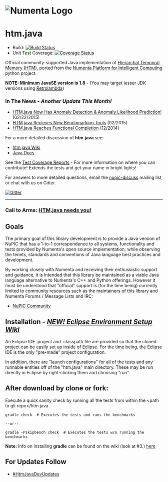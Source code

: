 # ![Numenta Logo](http://numenta.org/images/numenta-icon128.png)  
htm.java
========

* Build: [![Build Status](https://travis-ci.org/numenta/htm.java.png?branch=master)](https://travis-ci.org/numenta/htm.java)
* Unit Test Coverage: [![Coverage Status](https://coveralls.io/repos/numenta/htm.java/badge.png?branch=master)](https://coveralls.io/r/numenta/htm.java?branch=master)

Official community-supported Java implementation of [Hierarchal Temporal Memory (HTM)](http://numenta.org/htm-white-paper.html), ported from the [Numenta Platform for Intelligent Computing](https://github.com/numenta/nupic) python project.

**NOTE: Minimum JavaSE version is 1.8**  - (You may target lesser JDK versions using [Retrolambda](https://github.com/orfjackal/retrolambda))     

### In The News - _Another Update This Month!_   
* [HTM.java Now Has Anomaly Detection & Anomaly Likelihood Prediction!](https://github.com/numenta/htm.java/wiki/Anomaly-Detection-Module) (02/22/2015)
* [HTM.java Recieves New Benchmarking Tools](http://numenta.org/blog/2015/02/10/htm-java-receives-benchmark-harness.html) (02/2015)
* [HTM.java Reaches Functional Completion](http://numenta.org/blog/2014/12/03/htm-on-the-jvm.html) (12/2014)

For a more detailed discussion of <b>htm.java</b> see: <BR>
* [htm.java Wiki](https://github.com/numenta/htm.java/wiki)
* [Java Docs](http://numenta.org/docs/htm.java/)

See the [Test Coverage Reports](https://coveralls.io/jobs/4164658) - For more information on where you can contribute! Extends the tests and get your name in bright lights!

For answers to more detailed questions, email the [nupic-discuss](http://lists.numenta.org/mailman/listinfo/nupic_lists.numenta.org) mailing list, or chat with us on Gitter.

[![Gitter](https://img.shields.io/badge/gitter-join_chat-blue.svg?style=flat)](https://gitter.im/numenta/public?utm_source=badge)

***

### Call to Arms: [HTM.java needs you!](http://lists.numenta.org/pipermail/nupic-hackers_lists.numenta.org/2014-November/002819.html)

## Goals

The primary goal of this library development is to provide a Java version of NuPIC that has a 1-to-1 correspondence to all systems, functionality and tests provided by Numenta's open source implementation; while observing the tenets, standards and conventions of Java language best practices and development.

By working closely with Numenta and receiving their enthusiastic support and guidance, it is intended that this library be maintained as a viable Java language alternative to Numenta's C++ and Python offerings. However it must be understood that "official" support is (for the time being) currently limited to community resources such as the maintainers of this library and Numenta Forums / Message Lists and IRC:

 * [NuPIC Community](http://numenta.org/community.html)

## Installation - [***NEW! Eclipse Environment Setup Wiki***](https://github.com/numenta/htm.java/wiki/Eclipse-Setup-Tips)

An Eclipse IDE .project and .classpath file are provided so that the cloned project can be easily set up inside of Eclipse. For the time being, the Eclipse IDE is the only "pre-made" project configuration.

In addition, there are "launch configurations" for all of the tests and any runnable entities off of the "htm.java" main directory. These may be run directly in Eclipse by right-clicking them and choosing "run".

## After download by clone or fork:    

Execute a quick sanity check by running all the tests from within the \<path to git repo\>/htm.java
```
gradle check  # Executes the tests and runs the benchmarks

--or--

gradle -Pskipbench check  # Executes the tests w/o running the benchmarks
```
**Note:** Info on installing **gradle** can be found on the wiki (look at #3.) [here](https://github.com/numenta/htm.java/wiki/Eclipse-Setup-Tips)

## For Updates Follow

* [#HtmJavaDevUpdates](https://twitter.com/hashtag/HtmJavaDevUpdates?src=hash)
